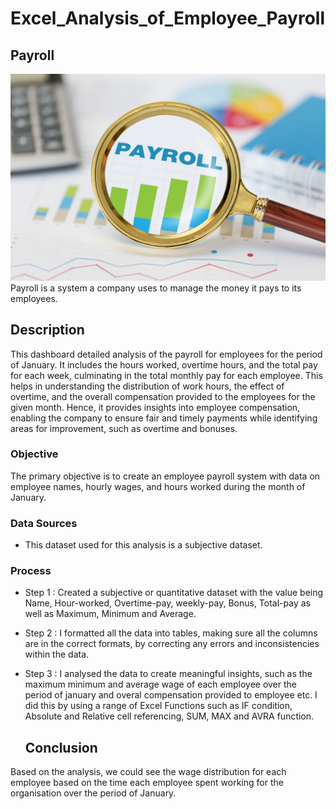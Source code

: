 # Excel_Analysis_of_Employee_Payroll

## Payroll

![payrol_representation](assets/images/payroll(1).png)
Payroll is a system a company uses to manage the money it pays to its employees.

## Description
This dashboard detailed analysis of the payroll for employees for the period of January. It includes the hours worked, overtime hours, and the total pay for each week, culminating in the total monthly pay for each employee. This helps in understanding the distribution of work hours, the effect of overtime, and the overall compensation provided to the employees for the given month. Hence, it provides insights into employee compensation, enabling the company to ensure fair and timely payments while identifying areas for improvement, such as overtime and bonuses.

### Objective
The primary objective is to create an employee payroll system with data on employee names, hourly wages, and hours worked during the month of January. 

### Data Sources
- This dataset used for this analysis is a subjective dataset.

### Process
- Step 1 : Created a subjective or quantitative dataset with the value being Name, Hour-worked, Overtime-pay, weekly-pay, Bonus, Total-pay as well as Maximum, Minimum and Average.

- Step 2 : I formatted all the data into tables, making sure all the columns are in the correct formats, by correcting any errors and inconsistencies within the data.

- Step 3 : I analysed the data to create meaningful insights, such as the maximum minimum and average wage of each employee over the period of january and overal compensation provided to employee etc. I did this by using a range of Excel Functions such as IF condition, Absolute and Relative cell referencing, SUM, MAX and AVRA function.

  ## Conclusion

Based on the analysis, we could see the wage distribution for each employee based on the time each employee spent working for the organisation over the period of January.

  
